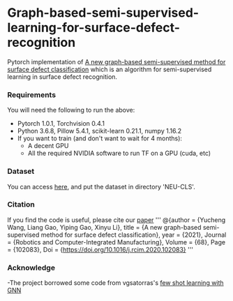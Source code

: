 # Graph-based-semi-supervised-learning-for-surface-defect-recognition
Pytorch implementation of [A new graph-based semi-supervised method for surface defect classification](https://www.sciencedirect.com/science/article/pii/S0736584520302933?dgcid=coauthor) which is an algorithm for semi-supervised learning in surface defect recognition. 
### Requirements
You will need the following to run the above:
- Pytorch 1.0.1, Torchvision 0.4.1
- Python 3.6.8, Pillow 5.4.1, scikit-learn 0.21.1, numpy 1.16.2
- If you want to train (and don't want to wait for 4 months):
  - A decent GPU
  - All the required NVIDIA software to run TF on a GPU (cuda, etc)
### Dataset
You can access [here](http://faculty.neu.edu.cn/yunhyan/NEU_surface_defect_database.html), and put the dataset in directory 'NEU-CLS'.
### Citation
If you find the code is useful, please cite our [paper](https://www.sciencedirect.com/science/article/pii/S0736584520302933?dgcid=coauthor)
'''
    @{author = {Yucheng Wang, Liang Gao, Yiping Gao, Xinyu Li},
    title = {A new graph-based semi-supervised method for surface defect classification},
    year = {2021},
    Journal = {Robotics and Computer-Integrated Manufacturing},
    Volume = {68},
    Page = {102083},
    Doi = {https://doi.org/10.1016/j.rcim.2020.102083}
'''

### Acknowledge
-The project borrowed some code from vgsatorras's [few shot learning with GNN](https://github.com/vgsatorras/few-shot-gnn)
